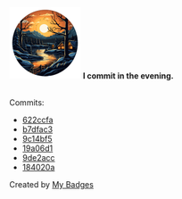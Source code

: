 <img src="https://github.com/my-badges/my-badges/blob/master/badges/time-of-commit/evening-commits.png?raw=true" alt="I commit in the evening." title="I commit in the evening." width="128">
<strong>I commit in the evening.</strong>
<br><br>

Commits:

- <a href="https://github.com/andrewjswan/dtek-blackout-schedule-calendars/commit/622ccfad3146f5795aab556a59740ca24ec2a6b3">622ccfa</a>
- <a href="https://github.com/andrewjswan/dtek-blackout-schedule-calendars/commit/b7dfac32f62a130baab2a90ff63d93541b6551c4">b7dfac3</a>
- <a href="https://github.com/andrewjswan/MediaPortal-1/commit/9c14bf5b6d0fc2d347ed6766abe7fcf70c2e73ba">9c14bf5</a>
- <a href="https://github.com/andrewjswan/MediaPortal-1/commit/19a06d1f5c87171beee7303cc4dce76bc176195b">19a06d1</a>
- <a href="https://github.com/andrewjswan/MediaPortal-1/commit/9de2acca5709b5318811134a0996f0fd779f7f28">9de2acc</a>
- <a href="https://github.com/andrewjswan/MediaPortal-1/commit/184020a694099043056119f91a8d9c86e632112b">184020a</a>


Created by <a href="https://github.com/my-badges/my-badges">My Badges</a>